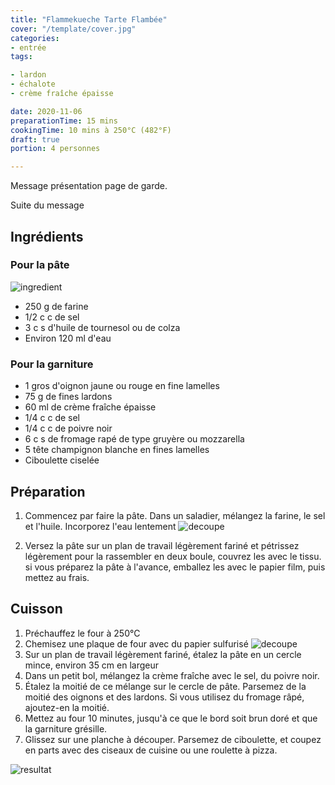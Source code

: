 ```yaml
---
title: "Flammekueche Tarte Flambée"
cover: "/template/cover.jpg"
categories:
- entrée
tags:

- lardon
- échalote
- crème fraîche épaisse

date: 2020-11-06
preparationTime: 15 mins
cookingTime: 10 mins à 250°C (482°F)
draft: true
portion: 4 personnes

---
```


Message présentation page de garde. 
<!--more--> 
Suite du message

## Ingrédients 

### Pour la pâte

![ingredient](01.jpg)

- 250 g de farine
- 1/2 c c de sel
- 3 c s d'huile de tournesol ou de colza
- Environ 120 ml d'eau

### Pour la garniture

- 1 gros d'oignon jaune ou rouge en fine lamelles
- 75 g de fines lardons
- 60 ml de crème fraîche épaisse
- 1/4 c c de sel
- 1/4 c c de poivre noir
- 6 c s de fromage rapé de type gruyère ou mozzarella
- 5 tête champignon blanche en fines lamelles
- Ciboulette ciselée

## Préparation ##

1. Commencez par faire la pâte. Dans un saladier, mélangez la farine, le sel et l'huile. Incorporez l'eau lentement 
![decoupe](02.jpg)

2. Versez la pâte sur un plan de travail légèrement fariné et pétrissez légèrement pour la rassembler en deux boule, couvrez les avec le tissu. si vous préparez la pâte à l'avance, emballez les avec le papier film, puis mettez au frais.

## Cuisson ##

1. Préchauffez le four à 250°C
2. Chemisez une plaque de four avec du papier sulfurisé 
![decoupe](03.jpg)
3. Sur un plan de travail légèrement fariné, étalez la pâte en un cercle mince, environ 35 cm en largeur 
4. Dans un petit bol, mélangez la crème fraîche avec le sel, du poivre noir.
5. Étalez la moitié de ce mélange sur le cercle de pâte. Parsemez de la moitié des oignons et des lardons. Si vous utilisez du fromage râpé, ajoutez-en la moitié.
6. Mettez au four 10 minutes, jusqu'à ce que le bord soit brun doré et que la garniture grésille.
7. Glissez sur une planche à découper. Parsemez de ciboulette, et coupez en parts avec des ciseaux de cuisine ou une roulette à pizza. 

![resultat](04.jpg)



